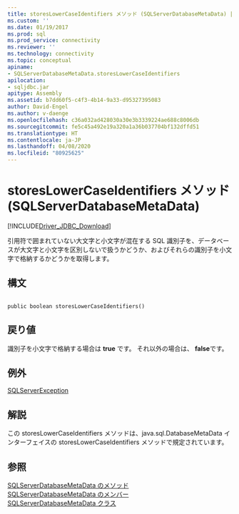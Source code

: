 ```yaml
---
title: storesLowerCaseIdentifiers メソッド (SQLServerDatabaseMetaData) | Microsoft Docs
ms.custom: ''
ms.date: 01/19/2017
ms.prod: sql
ms.prod_service: connectivity
ms.reviewer: ''
ms.technology: connectivity
ms.topic: conceptual
apiname:
- SQLServerDatabaseMetaData.storesLowerCaseIdentifiers
apilocation:
- sqljdbc.jar
apitype: Assembly
ms.assetid: b7dd60f5-c4f3-4b14-9a33-d95327395083
author: David-Engel
ms.author: v-daenge
ms.openlocfilehash: c36a032ad428030a30e3b3339224ae688c8006db
ms.sourcegitcommit: fe5c45a492e19a320a1a36b037704bf132dffd51
ms.translationtype: HT
ms.contentlocale: ja-JP
ms.lasthandoff: 04/08/2020
ms.locfileid: "80925625"
---
```

# <a name="storeslowercaseidentifiers-method-sqlserverdatabasemetadata"></a>storesLowerCaseIdentifiers メソッド (SQLServerDatabaseMetaData)
[!INCLUDE[Driver_JDBC_Download](../../../includes/driver_jdbc_download.md)]

  引用符で囲まれていない大文字と小文字が混在する SQL 識別子を、データベースが大文字と小文字を区別しないで扱うかどうか、およびそれらの識別子を小文字で格納するかどうかを取得します。  
  
## <a name="syntax"></a>構文  
  
```  
  
public boolean storesLowerCaseIdentifiers()  
```  
  
## <a name="return-value"></a>戻り値  
 識別子を小文字で格納する場合は **true** です。 それ以外の場合は、 **false**です。  
  
## <a name="exceptions"></a>例外  
 [SQLServerException](../../../connect/jdbc/reference/sqlserverexception-class.md)  
  
## <a name="remarks"></a>解説  
 この storesLowerCaseIdentifiers メソッドは、java.sql.DatabaseMetaData インターフェイスの storesLowerCaseIdentifiers メソッドで規定されています。  
  
## <a name="see-also"></a>参照  
 [SQLServerDatabaseMetaData のメソッド](../../../connect/jdbc/reference/sqlserverdatabasemetadata-methods.md)   
 [SQLServerDatabaseMetaData のメンバー](../../../connect/jdbc/reference/sqlserverdatabasemetadata-members.md)   
 [SQLServerDatabaseMetaData クラス](../../../connect/jdbc/reference/sqlserverdatabasemetadata-class.md)  
  
  
